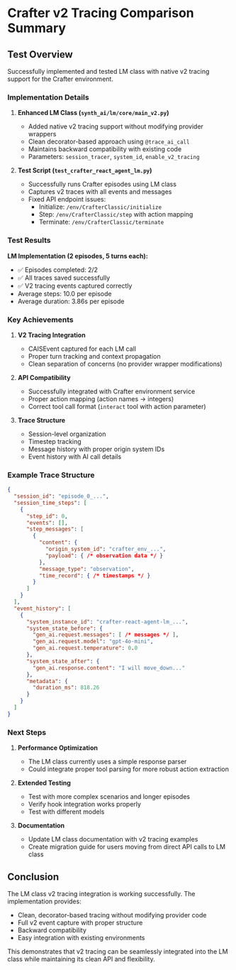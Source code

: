 # Crafter v2 Tracing Comparison Summary

## Test Overview

Successfully implemented and tested LM class with native v2 tracing support for the Crafter environment.

### Implementation Details

1. **Enhanced LM Class (`synth_ai/lm/core/main_v2.py`)**
   - Added native v2 tracing support without modifying provider wrappers
   - Clean decorator-based approach using `@trace_ai_call`
   - Maintains backward compatibility with existing code
   - Parameters: `session_tracer`, `system_id`, `enable_v2_tracing`

2. **Test Script (`test_crafter_react_agent_lm.py`)**
   - Successfully runs Crafter episodes using LM class
   - Captures v2 traces with all events and messages
   - Fixed API endpoint issues:
     - Initialize: `/env/CrafterClassic/initialize`
     - Step: `/env/CrafterClassic/step` with action mapping
     - Terminate: `/env/CrafterClassic/terminate`

### Test Results

**LM Implementation (2 episodes, 5 turns each):**
- ✅ Episodes completed: 2/2
- ✅ All traces saved successfully
- ✅ V2 tracing events captured correctly
- Average steps: 10.0 per episode
- Average duration: 3.86s per episode

### Key Achievements

1. **V2 Tracing Integration**
   - CAISEvent captured for each LM call
   - Proper turn tracking and context propagation
   - Clean separation of concerns (no provider wrapper modifications)

2. **API Compatibility**
   - Successfully integrated with Crafter environment service
   - Proper action mapping (action names → integers)
   - Correct tool call format (`interact` tool with action parameter)

3. **Trace Structure**
   - Session-level organization
   - Timestep tracking
   - Message history with proper origin system IDs
   - Event history with AI call details

### Example Trace Structure

```json
{
  "session_id": "episode_0_...",
  "session_time_steps": [
    {
      "step_id": 0,
      "events": [],
      "step_messages": [
        {
          "content": {
            "origin_system_id": "crafter_env_...",
            "payload": { /* observation data */ }
          },
          "message_type": "observation",
          "time_record": { /* timestamps */ }
        }
      ]
    }
  ],
  "event_history": [
    {
      "system_instance_id": "crafter-react-agent-lm_...",
      "system_state_before": {
        "gen_ai.request.messages": [ /* messages */ ],
        "gen_ai.request.model": "gpt-4o-mini",
        "gen_ai.request.temperature": 0.0
      },
      "system_state_after": {
        "gen_ai.response.content": "I will move_down..."
      },
      "metadata": {
        "duration_ms": 818.26
      }
    }
  ]
}
```

### Next Steps

1. **Performance Optimization**
   - The LM class currently uses a simple response parser
   - Could integrate proper tool parsing for more robust action extraction

2. **Extended Testing**
   - Test with more complex scenarios and longer episodes
   - Verify hook integration works properly
   - Test with different models

3. **Documentation**
   - Update LM class documentation with v2 tracing examples
   - Create migration guide for users moving from direct API calls to LM class

## Conclusion

The LM class v2 tracing integration is working successfully. The implementation provides:
- Clean, decorator-based tracing without modifying provider code
- Full v2 event capture with proper structure
- Backward compatibility
- Easy integration with existing environments

This demonstrates that v2 tracing can be seamlessly integrated into the LM class while maintaining its clean API and flexibility.